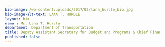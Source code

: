 ```yaml
---
bio-image: /wp-content/uploads/2017/02/lana_hurdle_bio.jpg
bio-image-alt-text: LANA T. HURDLE
layout: bio
name : Ms. Lana T. Hurdle
department: Department of Transportation
title: Deputy Assistant Secretary for Budget and Programs & Chief Financial Officer
published: false
---
```

